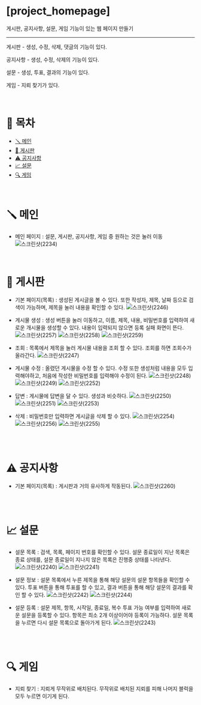 # [project_homepage]

게시판, 공지사항, 설문, 게임 기능이 있는 웹 페이지 만들기

---

게시판 - 생성, 수정, 삭제, 댓글의 기능이 있다.

공지사항 - 생성, 수정, 삭제의 기능이 있다.

설문 - 생성, 투표, 결과의 기능이 있다.

게임 - 지뢰 찾기가 있다.

<br>

# 📖 목차

- [🪛 메인](#-메인)
- [🌈 게시판](#-게시판)
- [⚠️ 공지사항](#️-공지사항)
- [📈 설문](#-설문)
- [🔍 게임](#-게임)

<br>

# 🪛 메인
- 메인 페이지 : 설문, 게시판, 공지사항, 게임 중 원하는 것은 눌러 이동
![스크린샷(2234)](https://github.com/jsh111111/project_homepage/assets/103101458/cce5c308-d19f-4e8f-8fba-7a7c56dbab6d)

<br>

# 🌈 게시판
- 기본 페이지(목록) : 생성된 게시글을 볼 수 있다. 또한 작성자, 제목, 날짜 등으로 검색이 가능하며, 제목을 눌러 내용을 확인할 수 있다.
![스크린샷(2246)](https://github.com/jsh111111/project_homepage/assets/103101458/2025282b-8fc7-4df3-9a9c-b97f91f76213)

- 게시물 생성 : 생성 버튼을 눌러 이동하고, 이름, 제목, 내용, 비밀번호를 입력하여 새로운 개시물을 생성할 수 있다. 내용이 입력되지 않으면 등록 실패 화면이 뜬다.
![스크린샷(2257)](https://github.com/jsh111111/project_homepage/assets/103101458/e52f80af-7eb3-4764-8202-bc139b3586fe)
![스크린샷(2258)](https://github.com/jsh111111/project_homepage/assets/103101458/3ba197fa-754c-4382-a864-4ed6c90d0514)
![스크린샷(2259)](https://github.com/jsh111111/project_homepage/assets/103101458/704fab2d-f631-49db-83c9-9a1cd0449858)

- 조회 : 목록에서 제목을 눌러 게시물 내용을 조회 할 수 있다. 조회를 하면 조회수가 올라간다.
![스크린샷(2247)](https://github.com/jsh111111/project_homepage/assets/103101458/26643297-8d2b-41b9-941a-ce7a57da047f)

- 게시물 수정 : 올렸던 게시물을 수정 할 수 있다. 수정 또한 생성처럼 내용을 모두 입력해야하고, 처음에 작성한 비밀번호를 입력해야 수정이 된다.
![스크린샷(2248)](https://github.com/jsh111111/project_homepage/assets/103101458/52a5ce65-b7ea-42e6-9389-84e83f2061be)
![스크린샷(2249)](https://github.com/jsh111111/project_homepage/assets/103101458/5232ed41-a9ab-4fc5-9c34-ca3219fa9e8d)
![스크린샷(2252)](https://github.com/jsh111111/project_homepage/assets/103101458/e2e1bcbf-d8f8-4ce3-ac7e-b11bd1c5e391)

- 답변 : 게시물에 답변을 달 수 있다. 생성과 비슷하다.
![스크린샷(2250)](https://github.com/jsh111111/project_homepage/assets/103101458/7752db36-4261-4e71-9ded-73452624bbbf)
![스크린샷(2251)](https://github.com/jsh111111/project_homepage/assets/103101458/6d886c08-216f-459b-9656-f67bcdac5ee9)
![스크린샷(2253)](https://github.com/jsh111111/project_homepage/assets/103101458/4152ba3c-24aa-473c-8007-3386a5fbe278)

- 삭제 : 비밀번호만 입력하면 게시글을 삭제 할 수 있다.
![스크린샷(2254)](https://github.com/jsh111111/project_homepage/assets/103101458/c1df11b4-c5f7-490d-8056-e19362421e79)
![스크린샷(2256)](https://github.com/jsh111111/project_homepage/assets/103101458/b5222286-11bb-4fcf-9021-4a21eaccf6d8)
![스크린샷(2255)](https://github.com/jsh111111/project_homepage/assets/103101458/422e66d7-6d8e-49b3-9e9e-21a5bab7e800)
 
<br>
<br>

# ⚠️ 공지사항

- 기본 페이지(목록) : 게시판과 거의 유사하게 작동된다.
![스크린샷(2260)](https://github.com/jsh111111/project_homepage/assets/103101458/6e3b75f7-3c73-422e-91d7-8f4344d13d78)

<br>
<br>

# 📈 설문

- 설문 목록 : 검색, 목록, 페이지 번호를 확인할 수 있다. 설문 종료일이 지난 목록은 종료 상태를, 설문 종료일이 지나지 않은 목록은 진행중 상태를 나타낸다.
![스크린샷(2240)](https://github.com/jsh111111/project_homepage/assets/103101458/6f1ca98e-a887-4079-92e5-91195a1169b3)
![스크린샷(2241)](https://github.com/jsh111111/project_homepage/assets/103101458/336fe9a2-120d-406a-91a9-89d3e1292917)

- 설문 정보 : 설문 목록에서 누른 제목을 통해 해당 설문의 설문 항목들을 확인할 수 있다. 투표 버튼을 통해 투표를 할 수 있고, 결과 버튼을 통해 해당 설문의 결과를 확인 할 수 있다.
![스크린샷(2242)](https://github.com/jsh111111/project_homepage/assets/103101458/a54a85b9-b3d7-4378-bca7-98452cc98066)
![스크린샷(2244)](https://github.com/jsh111111/project_homepage/assets/103101458/bce43e38-ba5f-4ed2-a003-608e7c8d2366)
 
- 설문 등록 : 설문 제목, 항목, 시작일, 종료일, 복수 투표 가능 여부를 입력하여 새로운 설문을 등록할 수 있다. 항목은 최소 2개 이상이어야 등록이 가능하다. 설문 목록을 누르면 다시 설문 목록으로 돌아가게 된다.
![스크린샷(2243)](https://github.com/jsh111111/project_homepage/assets/103101458/da74846e-4e3d-4ec9-a826-655b09957a44)
<br>
<br>

# 🔍 게임

- 지뢰 찾기 : 지뢰게 무작위로 배치된다. 무작위로 배치된 지뢰를 피해 나머지 블럭을 모두 누르면 이기게 된다.


<br>
